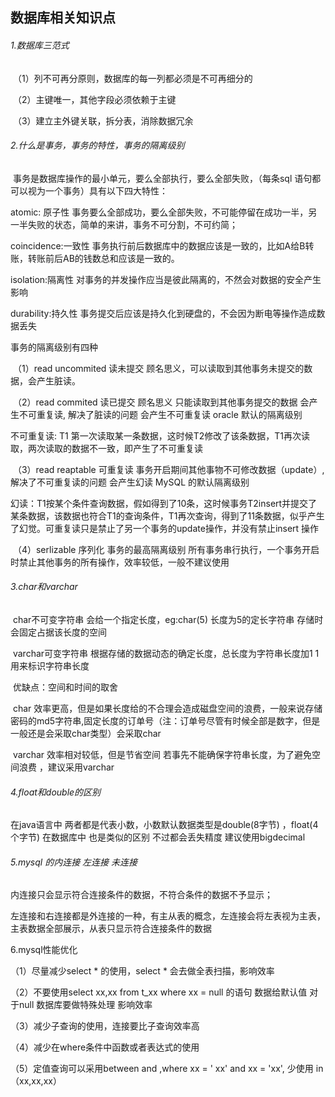 ##                                   数据库相关知识点

###### 1.数据库三范式

​	（1）列不可再分原则，数据库的每一列都必须是不可再细分的

​    （2）主键唯一，其他字段必须依赖于主键

​    （3）建立主外键关联，拆分表，消除数据冗余

###### 2.什么是事务，事务的特性，事务的隔离级别

​	事务是数据库操作的最小单元，要么全部执行，要么全部失败，（每条sql 语句都可以视为一个事务）具有以下四大特性：

atomic: 原子性 事务要么全部成功，要么全部失败，不可能停留在成功一半，另一半失败的状态，简单的来讲，事务不可分割，不可约简；

coincidence:一致性 事务执行前后数据库中的数据应该是一致的，比如A给B转账，转账前后AB的钱数总和应该是一致的。

isolation:隔离性 对事务的并发操作应当是彼此隔离的，不然会对数据的安全产生影响

durability:持久性 事务提交后应该是持久化到硬盘的，不会因为断电等操作造成数据丢失

事务的隔离级别有四种

​	（1）read uncommited 读未提交 顾名思义，可以读取到其他事务未提交的数据，会产生脏读。

​	（2）read commited 读已提交 顾名思义 只能读取到其他事务提交的数据 会产生不可重复读, 解决了脏读的问题 会产生不可重复读 oracle 默认的隔离级别

不可重复读: T1 第一次读取某一条数据，这时候T2修改了该条数据，T1再次读取，两次读取的数据不一致，即产生了不可重复读

​	（3）read reaptable 可重复读 事务开启期间其他事物不可修改数据（update）,解决了不可重复读的问题 会产生幻读 MySQL 的默认隔离级别

幻读：T1按某个条件查询数据，假如得到了10条，这时候事务T2insert并提交了某条数据，该数据也符合T1的查询条件，T1再次查询，得到了11条数据，似乎产生了幻觉。可重复读只是禁止了另一个事务的update操作，并没有禁止insert 操作

​	（4）serlizable 序列化 事务的最高隔离级别 所有事务串行执行，一个事务开启时禁止其他事务的所有操作，效率较低，一般不建议使用

###### 3.char和varchar

​	char不可变字符串 会给一个指定长度，eg:char(5) 长度为5的定长字符串 存储时会固定占据该长度的空间

​	varchar可变字符串 根据存储的数据动态的确定长度，总长度为字符串长度加1 1用来标识字符串长度

​	优缺点：空间和时间的取舍 

​	char 效率更高，但是如果长度给的不合理会造成磁盘空间的浪费，一般来说存储密码的md5字符串,固定长度的订单号（注：订单号尽管有时候全部是数字，但是一般还是会采取char类型）会采取char 

​	varchar 效率相对较低，但是节省空间 若事先不能确保字符串长度，为了避免空间浪费 ，建议采用varchar

###### 4.float和double的区别

在java语言中 两者都是代表小数，小数默认数据类型是double(8字节) ，float(4个字节) 在数据库中 也是类似的区别 不过都会丢失精度 建议使用bigdecimal 

###### 5.mysql 的内连接 左连接 未连接

内连接只会显示符合连接条件的数据，不符合条件的数据不予显示；

左连接和右连接都是外连接的一种，有主从表的概念，左连接会将左表视为主表，主表数据全部展示，从表只显示符合连接条件的数据

6.mysql性能优化

（1）尽量减少select * 的使用，select * 会去做全表扫描，影响效率

（2）不要使用select xx,xx from t_xx where xx = null 的语句 数据给默认值 对于null 数据库要做特殊处理 影响效率

（3）减少子查询的使用，连接要比子查询效率高

（4）减少在where条件中函数或者表达式的使用

（5）定值查询可以采用between and ,where xx = ' xx' and xx = 'xx', 少使用 in （xx,xx,xx）

